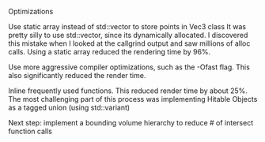 Optimizations

Use static array instead of std::vector to store points in Vec3 class
It was pretty silly to use std::vector, since its dynamically allocated.
I discovered this mistake when I looked at the callgrind output and saw millions of alloc calls.
Using a static array reduced the rendering time by 96%.

Use more aggressive compiler optimizations, such as the -Ofast flag.
This also significantly reduced the render time.

Inline frequently used functions.
This reduced render time by about 25%. The most challenging part of this
process was implementing Hitable Objects as a tagged union (using std::variant)

Next step: implement a bounding volume hierarchy to reduce # of intersect function calls

